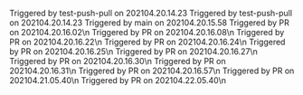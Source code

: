  Triggered by test-push-pull on 202104.20.14.23
 Triggered by test-push-pull on 202104.20.14.23
 Triggered by main on 202104.20.15.58
Triggered by PR on 202104.20.16.02\n
Triggered by PR on 202104.20.16.08\n
Triggered by PR on 202104.20.16.22\n
Triggered by PR on 202104.20.16.24\n
Triggered by PR on 202104.20.16.25\n
Triggered by PR on 202104.20.16.27\n
Triggered by PR on 202104.20.16.30\n
Triggered by PR on 202104.20.16.31\n
Triggered by PR on 202104.20.16.57\n
Triggered by PR on 202104.21.05.40\n
Triggered by PR on 202104.22.05.40\n

